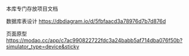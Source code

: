 本库专门存放项目文档









数据库表设计 https://dbdiagram.io/d/5fbfaacd3a78976d7b7d876d

页面原型 https://modao.cc/app/c7ac990822722fdc3a24babb5af714dba076f50b?simulator_type=device&sticky
